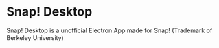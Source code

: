 # Snap! Desktop
Snap! Desktop is a unofficial Electron App made for Snap! (Trademark of Berkeley University)

